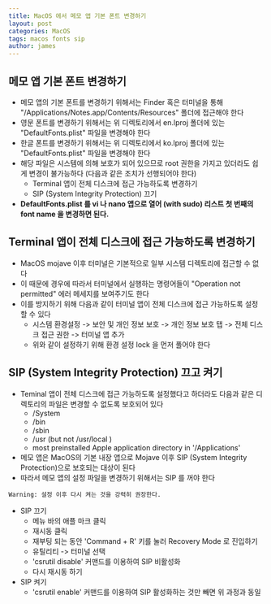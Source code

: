 ```yaml
---
title: MacOS 에서 메모 앱 기본 폰트 변경하기
layout: post
categories: MacOS
tags: macos fonts sip
author: james
---
```


## 메모 앱 기본 폰트 변경하기
 - 메모 앱의 기본 폰트를 변경하기 위해서는 Finder 혹은 터미널을 통해 "/Applications/Notes.app/Contents/Resources" 폴더에 접근해야 한다
 - 영문 폰트를 변경하기 위해서는 위 디렉토리에서 en.lproj 폴더에 있는 "DefaultFonts.plist" 파일을 변경해야 한다
 - 한글 폰트를 변경하기 위해서는 위 디렉토리에서 ko.lproj 폴더에 있는 "DefaultFonts.plist" 파일을 변경해야 한다
 - 해당 파일은 시스템에 의해 보호가 되어 있으므로 root 권한을 가지고 있더라도 쉽게 변경이 불가능하다 (다음과 같은 조치가 선행되어야 한다)
	 - Terminal 앱이 전체 디스크에 접근 가능하도록 변경하기
	 - SIP (System Integrity Protection) 끄기
 - **DefaultFonts.plist 를 vi 나 nano 앱으로 열어 (with sudo) 리스트 첫 번째의 font name 을 변경하면 된다.**

## Terminal 앱이 전체 디스크에 접근 가능하도록 변경하기
 - MacOS mojave 이후 터미널은 기본적으로 일부 시스템 디렉토리에 접근할 수 없다
 - 이 때문에 경우에 따라서 터미널에서 실행하는 명령어들이 "Operation not permitted" 에러 메세지를 보여주기도 한다
 - 이를 방지하기 위해 다음과 같이 터미널 앱이 전체 디스크에 접근 가능하도록 설정할 수 있다
	 - 시스템 환경설정 -> 보안 및 개인 정보 보호 -> 개인 정보 보호 탭 -> 전체 디스크 접근 권한 -> 터미널 앱 추가
	 - 위와 같이 설정하기 위해 환경 설정 lock 을 먼저 풀어야 한다

## SIP (System Integrity Protection) 끄고 켜기
 - Teminal 앱이 전체 디스크에 접근 가능하도록 설정했다고 하더라도 다음과 같은 디렉토리의 파일은 변경할 수 없도록 보호되어 있다
	 - /System
	 - /bin
	 - /sbin
	 - /usr (but not /usr/local )
	 - most preinstalled Apple application directory in '/Applications'
 - 메모 앱은 MacOS의 기본 내장 앱으로 Mojave 이후 SIP (System Integrity Protection)으로 보호되는 대상이 된다
 - 따라서 메모 앱의 설정 파일을 변경하기 위해서는 SIP 를 꺼야 한다
```
Warning: 설정 이후 다시 켜는 것을 강력히 권장한다.
```
 - SIP 끄기
	 - 메뉴 바의 애플 마크 클릭
	 - 재시동 클릭
	 - 재부팅 되는 동안 'Command + R' 키를 눌러 Recovery Mode 로 진입하기
	 - 유틸리티 -> 터미널 선택
	 - 'csrutil disable' 커맨드를 이용하여 SIP 비활성화
	 - 다시 재시동 하기
 - SIP 켜기
	 - 'csrutil enable' 커맨드를 이용하여 SIP 활성화하는 것만 빼면 위 과정과 동일